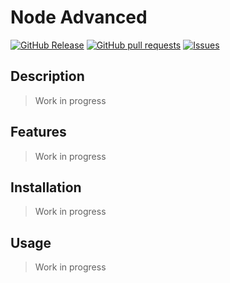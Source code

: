 # Node Advanced
[![GitHub Release](https://img.shields.io/github/release/zjayers/node.advanced.svg?style=flat)](https://github.com/zjayers/node.advanced/releases)
[![GitHub pull requests](https://img.shields.io/github/issues-pr/zjayers/node.advanced.svg?style=flat)](https://github.com/zjayers/node.advanced/pulls)
[![Issues](https://img.shields.io/github/issues-raw/zjayers/node.advanced.svg?maxAge=25000)](https://github.com/zjayers/node.advanced/issues)

## Description

> Work in progress

## Features

> Work in progress

## Installation

> Work in progress

## Usage

> Work in progress
